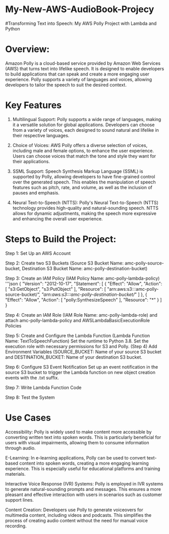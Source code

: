 # My-New-AWS-AudioBook-Projecy
#Transforming Text into Speech: My AWS Polly Project with Lambda and Python

# Overview:
Amazon Polly is a cloud-based service provided by Amazon Web Services (AWS) that turns text into lifelike speech. It is designed to enable developers to build applications that can speak and create a more engaging user experience. Polly supports a variety of languages and voices, allowing developers to tailor the speech to suit the desired context.

# Key Features
1. Multilingual Support: Polly supports a wide range of languages, making it a versatile solution for global applications. Developers can choose from a variety of voices, each designed to sound natural and lifelike in their respective languages.

2. Choice of Voices: AWS Polly offers a diverse selection of voices, including male and female options, to enhance the user experience. Users can choose voices that match the tone and style they want for their applications.

3. SSML Support: Speech Synthesis Markup Language (SSML) is supported by Polly, allowing developers to have fine-grained control over the generated speech. This enables the manipulation of speech features such as pitch, rate, and volume, as well as the inclusion of pauses and emphasis.

4. Neural Text-to-Speech (NTTS): Polly's Neural Text-to-Speech (NTTS) technology provides high-quality and natural-sounding speech. NTTS allows for dynamic adjustments, making the speech more expressive and enhancing the overall user experience.

# Steps to Build the Project:

Step 1: Set Up an AWS Account

Step 2: Create two S3 Buckets (Source S3 Bucket Name: amc-polly-source-bucket, Destination S3 Bucket Name: amc-polly-destination-bucket)

Step 3: Create an IAM Policy (IAM Policy Name: amc-polly-lambda-policy)
'''json
{
  "Version": "2012-10-17",
  "Statement": [
      {
          "Effect": "Allow",
          "Action": [
              "s3:GetObject",
              "s3:PutObject"
          ],
          "Resource": [
              "arn:aws:s3:::amc-polly-source-bucket/*",
              "arn:aws:s3:::amc-polly-destination-bucket/*"
          ]
      },
      {
          "Effect": "Allow",
          "Action": [
              "polly:SynthesizeSpeech"
          ],
          "Resource": "*"
      }
  ]
}

Step 4: Create an IAM Role (IAM Role Name: amc-polly-lambda-role) and attach amc-polly-lambda-policy and AWSLambdaBasicExecutionRole Policies

Step 5: Create and Configure the Lambda Function (Lambda Function Name: TextToSpeechFunction)
Set the runtime to Python 3.8.
Set the execution role with necessary permissions for S3 and Polly. (Step 4)
Add Environment Variables (SOURCE_BUCKET: Name of your source S3 bucket and DESTINATION_BUCKET: Name of your destination S3 bucket.

Step 6: Configure S3 Event Notification
Set up an event notification in the source S3 bucket to trigger the Lambda function on new object creation events with the .txt suffix.

Step 7: Write Lambda Function Code

Step 8: Test the System


# Use Cases
Accessibility: Polly is widely used to make content more accessible by converting written text into spoken words. This is particularly beneficial for users with visual impairments, allowing them to consume information through audio.

E-Learning: In e-learning applications, Polly can be used to convert text-based content into spoken words, creating a more engaging learning experience. This is especially useful for educational platforms and training materials.

Interactive Voice Response (IVR) Systems: Polly is employed in IVR systems to generate natural-sounding prompts and messages. This ensures a more pleasant and effective interaction with users in scenarios such as customer support lines.

Content Creation: Developers use Polly to generate voiceovers for multimedia content, including videos and podcasts. This simplifies the process of creating audio content without the need for manual voice recording.




